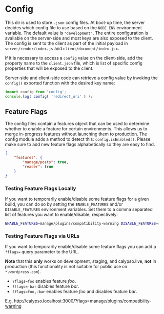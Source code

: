 # Config

This dir is used to store `.json` config files. At boot-up time, the server decides which config file to use based on the `NODE_ENV` environment variable. The default value is `"development"`. The entire configuration is available on the server-side and most keys are also exposed to the client. The config is sent to the client as part of the initial payload in `server/render/index.js` and `client/document/index.jsx`.

If it is necessary to access a `config` value on the client-side, add the property name to the `client.json` file, which is list of specific config properties that will be exposed to the client.

Server-side and client-side code can retrieve a config value by invoking the `config()` exported function with the desired key name:

```js
import config from 'config';
console.log( config( 'redirect_uri' ) );
```

## Feature Flags

The config files contain a features object that can be used to determine whether to enable a feature for certain environments. This allows us to merge in-progress features without launching them to production. The config module adds a method to detect this: `config.isEnabled()`. Please make sure to add new feature flags alphabetically so they are easy to find.

```json
{
	"features": {
		"manage/posts": true,
		"reader": true
	}
}
```

### Testing Feature Flags Locally

If you want to temporarily enable/disable some feature flags for a given build, you can do so by setting the `ENABLE_FEATURES` and/or `DISABLE_FEATURES` environment variables. Set them to a comma separated list of features you want to enable/disable, respectively:

```bash
ENABLE_FEATURES=manage/plugins/compatibility-warning DISABLE_FEATURES=reader yarn start
```

### Testing Feature Flags via URLs

If you want to temporarily enable/disable some feature flags you can add a `?flags=` query parameter to the URL.

**Note** that this **only** works on development, staging, and calypso.live, **not** in production (this functionality is not suitable for public use on `*.wordpress.com`).

- `?flags=foo` enables feature _foo_.
- `?flags=-bar` disables feature _bar_.
- `?flags=foo,-bar` enables feature _foo_ and disables feature _bar_.

E.g. http://calypso.localhost:3000/?flags=manage/plugins/compatibility-warning
